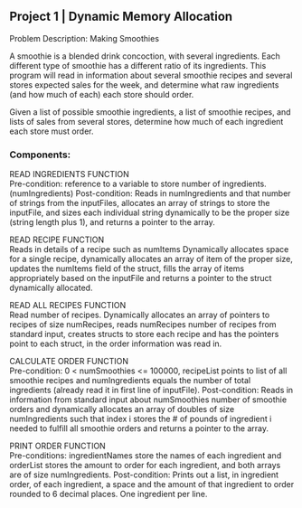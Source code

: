 ## Project 1 | Dynamic Memory Allocation

Problem Description: Making Smoothies
<br>

A smoothie is a blended drink concoction, with several ingredients. Each different type of smoothie has a different ratio of its ingredients. This program will read in information about several smoothie recipes and several stores expected sales for the week, and determine what raw ingredients (and how much of each) each store should order.
<br>

Given a list of possible smoothie ingredients, a list of smoothie recipes, and lists of sales from several stores, determine how much of each ingredient each store must order.
<br>

### Components: 

READ INGREDIENTS FUNCTION </br>
Pre-condition: reference to a variable to store number of ingredients. (numIngredients)
Post-condition: Reads in numIngredients and that number of strings from the inputFiles, allocates an array of strings to store the inputFile, and sizes each individual string dynamically to be the proper size (string length plus 1), and returns a pointer to the array.

READ RECIPE FUNCTION </br>
Reads in details of a recipe such as numItems Dynamically allocates space for a single recipe, dynamically allocates an array of item of the proper size, updates the numItems field of the struct, fills the array of items appropriately based on the inputFile and returns a pointer to the struct dynamically allocated.

READ ALL RECIPES FUNCTION </br>
Read number of recipes. Dynamically allocates an array of pointers to recipes of size numRecipes, reads numRecipes number of recipes from standard input, creates structs to store each recipe and has the pointers point to each struct, in the order information was read in. 

CALCULATE ORDER FUNCTION </br>
Pre-condition: 0 < numSmoothies <= 100000, recipeList points to list of all smoothie recipes and numIngredients equals the number of total ingredients (already read it in first line of inputFile).
Post-condition: Reads in information from standard input about numSmoothies number of smoothie orders and dynamically allocates an array of doubles of size numIngredients such that index i stores the # of pounds of ingredient i needed to fulfill all smoothie orders and returns a pointer to the array.

PRINT ORDER FUNCTION </br>
Pre-conditions: ingredientNames store the names of each ingredient and orderList stores the amount to order for each ingredient, and both arrays are of size numIngredients.
Post-condition: Prints out a list, in ingredient order, of each ingredient, a space and the amount of that ingredient to order rounded to 6 decimal places. One ingredient per line.
